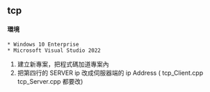 ## tcp 

#### 環境
    * Windows 10 Enterprise
    * Microsoft Visual Studio 2022
1. 建立新專案，把程式碼加道專案內
2. 把第四行的 SERVER ip 改成伺服器端的 ip Address  ( tcp_Client.cpp tcp_Server.cpp 都要改)